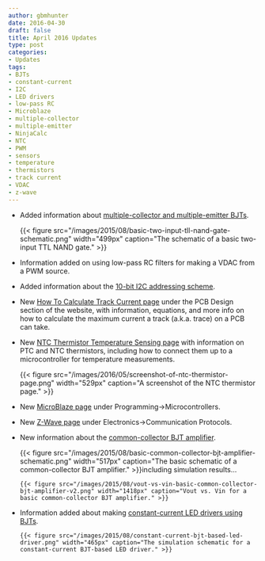 ```yaml
---
author: gbmhunter
date: 2016-04-30
draft: false
title: April 2016 Updates
type: post
categories:
- Updates
tags:
- BJTs
- constant-current
- I2C
- LED drivers
- low-pass RC
- Microblaze
- multiple-collector
- multiple-emitter
- NinjaCalc
- NTC
- PWM
- sensors
- temperature
- thermistors
- track current
- VDAC
- z-wave
---
```



* Added information about [multiple-collector and multiple-emitter BJTs](/electronics/components/transistors/bipolar-junction-transistors-bjts#multiple-collector-and-multiple-emitter-bjts).  

  	{{< figure src="/images/2015/08/basic-two-input-tll-nand-gate-schematic.png" width="499px" caption="The schematic of a basic two-input TTL NAND gate." >}}  

* Information added on using low-pass RC filters for making a VDAC from a PWM source.
* Added information about the [10-bit I2C addressing scheme](/electronics/communication-protocols/i2c-communication-protocol/).
* New [How To Calculate Track Current page](/pcb-design/how-to-calculate-maximum-track-current) under the PCB Design section of the website, with information, equations, and more info on how to calculate the maximum current a track (a.k.a. trace) on a PCB can take.
* New [NTC Thermistor Temperature Sensing page](/electronics/components/sensors/temperature-sensors/ntc-thermistors-temperature-sensors) with information on PTC and NTC thermistors, including how to connect them up to a microcontroller for temperature measurements.  

  	{{< figure src="/images/2016/05/screenshot-of-ntc-thermistor-page.png" width="529px" caption="A screenshot of the NTC thermistor page." >}}  

* New [MicroBlaze page](/programming/microcontrollers/microblaze) under Programming->Microcontrollers.
* New [Z-Wave page](/electronics/communication-protocols/z-wave) under Electronics->Communication Protocols.
* New information about the [common-collector BJT amplifier](/electronics/components/transistors/bipolar-junction-transistors-bjts#common-collector).  

  	{{< figure src="/images/2015/08/basic-common-collector-bjt-amplifier-schematic.png" width="517px" caption="The basic schematic of a common-collector BJT amplifier."  >}}including simulation results...  

	  {{< figure src="/images/2015/08/vout-vs-vin-basic-common-collector-bjt-amplifier-v2.png" width="1418px" caption="Vout vs. Vin for a basic common-collector BJT amplifier." >}}  

* Information added about making [constant-current LED drivers using BJTs](/electronics/components/transistors/bipolar-junction-transistors-bjts#constant-current-sink).  

	  {{< figure src="/images/2015/08/constant-current-bjt-based-led-driver.png" width="465px" caption="The simulation schematic for a constant-current BJT-based LED driver." >}}

